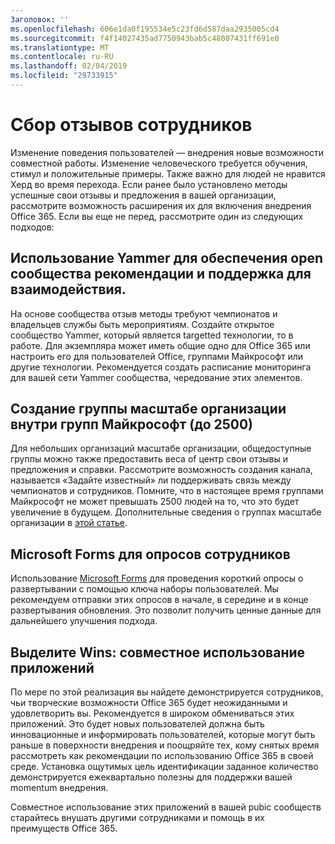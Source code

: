 ```yaml
---
Заголовок: ''
ms.openlocfilehash: 606e1da0f195534e5c23fd6d587daa2935005cd4
ms.sourcegitcommit: f4f14027435ad7750943bab5c48007431ff691e0
ms.translationtype: MT
ms.contentlocale: ru-RU
ms.lasthandoff: 02/04/2019
ms.locfileid: "29733915"
---
```

# <a name="collect-feedback-from-your-employees"></a>Сбор отзывов сотрудников

Изменение поведения пользователей — внедрения новые возможности совместной работы. Изменение человеческого требуется обучения, стимул и положительные примеры. Также важно для людей не нравится Херд во время перехода. Если ранее было установлено методы успешные свои отзывы и предложения в вашей организации, рассмотрите возможность расширения их для включения внедрения Office 365. Если вы еще не перед, рассмотрите один из следующих подходов:

## <a name="use-yammer-to-provide-an-open-community-for-best-practices-and-support-for-the-experience"></a>Использование Yammer для обеспечения open сообщества рекомендации и поддержка для взаимодействия.
На основе сообщества отзыв методы требуют чемпионатов и владельцев службы быть мероприятиям. Создайте открытое сообщество Yammer, который является targetted технологии, то в работе.  Для экземпляра может иметь общие одно для Office 365 или настроить его для пользователей Office, группами Майкрософт или другие технологии.  Рекомендуется создать расписание мониторинга для вашей сети Yammer сообщества, чередование этих элементов. 

## <a name="creating-an-org-wide-team-within-microsoft-teams-up-to-2500"></a>Создание группы масштабе организации внутри групп Майкрософт (до 2500)
Для небольших организаций масштабе организации, общедоступные группы можно также предоставить веса of центр свои отзывы и предложения и справки.  Рассмотрите возможность создания канала, называется «Задайте известный» ли поддерживать связь между чемпионатов и сотрудников.  Помните, что в настоящее время группами Майкрософт не может превышать 2500 людей на то, что это будет увеличение в будущем. Дополнительные сведения о группах масштабе организации в [этой статье](https://docs.microsoft.com/en-us/microsoftteams/create-an-org-wide-team). 

## <a name="microsoft-forms-for-employee-surveys"></a>Microsoft Forms для опросов сотрудников

Использование [Microsoft Forms](https://support.office.com/en-us/forms) для проведения короткий опросы о развертывании с помощью ключа наборы пользователей.  Мы рекомендуем отправки этих опросов в начале, в середине и в конце развертывания обновления.  Это позволит получить ценные данные для дальнейшего улучшения подхода.  

## <a name="highlight-the-wins-share-showcases"></a>Выделите Wins: совместное использование приложений
По мере по этой реализация вы найдете демонстрируется сотрудников, чьи творческие возможности Office 365 будет неожиданными и удовлетворить вы. Рекомендуется в широком обмениваться этих приложений. Это будет новых пользователей должна быть инновационные и информировать пользователей, которые могут быть раньше в поверхности внедрения и поощряйте тех, кому снятых время рассмотреть как рекомендации по использованию Office 365 в своей среде. Установка ощутимых цель идентификации заданное количество демонстрируется ежеквартально полезны для поддержки вашей momentum внедрения.

Совместное использование этих приложений в вашей pubic сообществ старайтесь внушать другими сотрудниками и помощь в их преимуществ Office 365.  